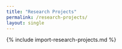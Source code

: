 ```yaml
---
title: "Research Projects"
permalink: /research-projects/
layout: single
---
```


{% include import-research-projects.md %}
